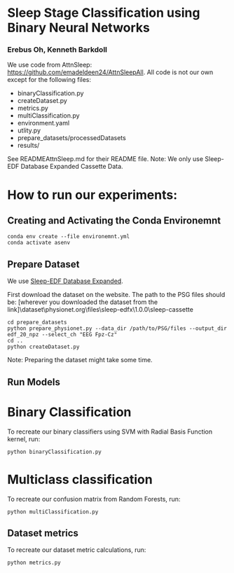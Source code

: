 # Sleep Stage Classification using Binary Neural Networks
### Erebus Oh, Kenneth Barkdoll

We use code from AttnSleep: https://github.com/emadeldeen24/AttnSleepAll. All code is not our own except for the following files:
- binaryClassification.py
- createDataset.py
- metrics.py
- multiClassification.py
- environment.yaml
- utlity.py
- prepare_datasets/processedDatasets
- results/

See READMEAttnSleep.md for their README file. Note: We only use Sleep-EDF Database Expanded Cassette Data.

# How to run our experiments:

## Creating and Activating the Conda Environemnt
```
conda env create --file environemnt.yml
conda activate asenv
```

## Prepare Dataset
We use [Sleep-EDF Database Expanded](https://www.physionet.org/content/sleep-edfx/1.0.0/).

First download the dataset on the website.
The path to the PSG files should be: [wherever you downloaded the dataset from the link]\dataset\physionet.org\files\sleep-edfx\1.0.0\sleep-cassette
```
cd prepare_datasets
python prepare_physionet.py --data_dir /path/to/PSG/files --output_dir edf_20_npz --select_ch "EEG Fpz-Cz"
cd ..
python createDataset.py
```
Note: Preparing the dataset might take some time.

## Run Models

# Binary Classification
To recreate our binary classifiers using SVM with Radial Basis Function kernel, run:
```
python binaryClassification.py
```

# Multiclass classification
To recreate our confusion matrix from Random Forests, run:
```
python multiClassification.py
```

## Dataset metrics
To recreate our dataset metric calculations, run:
```
python metrics.py
```
